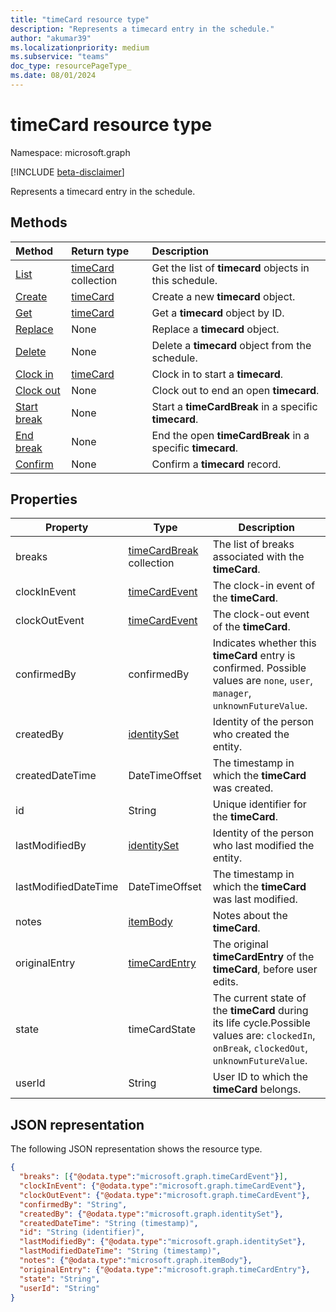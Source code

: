 ```yaml
---
title: "timeCard resource type"
description: "Represents a timecard entry in the schedule."
author: "akumar39"
ms.localizationpriority: medium
ms.subservice: "teams"
doc_type: resourcePageType_
ms.date: 08/01/2024
---
```


# timeCard resource type

Namespace: microsoft.graph

[!INCLUDE [beta-disclaimer](../../includes/beta-disclaimer.md)]

Represents a timecard entry in the schedule.

## Methods

| Method       | Return type  |Description|
|:---------------|:--------|:----------|
|[List](../api/timecard-list.md) | [timeCard](timecard.md) collection | Get the list of **timecard** objects in this schedule.|
|[Create](../api/timecard-post.md) | [timeCard](timecard.md) | Create a new **timecard** object.|
|[Get](../api/timecard-get.md) | [timeCard](timecard.md) | Get a **timecard** object by ID.|
|[Replace](../api/timecard-replace.md) | None | Replace a **timecard** object.|
|[Delete](../api/timecard-delete.md) | None | Delete a **timecard** object from the schedule.|
|[Clock in](../api/timecard-clockin.md) | [timeCard](timecard.md) | Clock in to start a **timecard**.|
|[Clock out](../api/timecard-clockout.md) | None | Clock out to end an open **timecard**.|
|[Start break](../api/timecard-startbreak.md) | None | Start a **timeCardBreak** in a specific **timecard**.|
|[End break](../api/timecard-endbreak.md) | None | End the open **timeCardBreak** in a specific **timecard**.|
|[Confirm](../api/timecard-confirm.md) | None | Confirm a **timecard** record.|

## Properties
|Property               |Type           |Description                                                                |
|-----------------------|---------------|---------------------------------------------------------------------------|
| breaks 	|[timeCardBreak](timecardbreak.md) collection  |The list of breaks associated with the **timeCard**.|
| clockInEvent       |[timeCardEvent](../resources/timecardevent.md)    | The clock-in event of the **timeCard**. |
| clockOutEvent			        |[timeCardEvent](../resources/timecardevent.md)  |The clock-out event of the **timeCard**. |
| confirmedBy |confirmedBy    | Indicates whether this **timeCard** entry is confirmed. Possible values are `none`, `user`, `manager`, `unknownFutureValue`.|
|createdBy|[identitySet](identityset.md)| Identity of the person who created the entity. |
|createdDateTime|DateTimeOffset| The timestamp in which the **timeCard** was created. |
| id			        |String  |Unique identifier for the **timeCard**.|
|lastModifiedBy| [identitySet](identityset.md)| Identity of the person who last modified the entity.|
|lastModifiedDateTime|DateTimeOffset| The timestamp in which the **timeCard** was last modified.|
| notes			        | [itemBody](itembody.md)  |Notes about the **timeCard**. |
| originalEntry| [timeCardEntry](../resources/timecardentry.md) | The original **timeCardEntry** of the **timeCard**, before user edits. |
| state 		        |timeCardState  | The current state of the **timeCard** during its life cycle.Possible values are: `clockedIn`, `onBreak`, `clockedOut`, `unknownFutureValue`.|
| userId			        |String |User ID to which  the **timeCard** belongs. |

## JSON representation

The following JSON representation shows the resource type.

<!-- {
  "blockType": "resource",
  "keyProperty": "id",
  "@odata.type": "microsoft.graph.timeCard",
   "baseType":"microsoft.graph.changeTrackedEntity"
}-->

```json
{
  "breaks": [{"@odata.type":"microsoft.graph.timeCardEvent"}],
  "clockInEvent": {"@odata.type":"microsoft.graph.timeCardEvent"},
  "clockOutEvent": {"@odata.type":"microsoft.graph.timeCardEvent"},
  "confirmedBy": "String",
  "createdBy": {"@odata.type":"microsoft.graph.identitySet"},
  "createdDateTime": "String (timestamp)",
  "id": "String (identifier)",
  "lastModifiedBy": {"@odata.type":"microsoft.graph.identitySet"},
  "lastModifiedDateTime": "String (timestamp)",
  "notes": {"@odata.type":"microsoft.graph.itemBody"},
  "originalEntry": {"@odata.type":"microsoft.graph.timeCardEntry"},
  "state": "String",
  "userId": "String"
}
```

<!-- uuid: 8fcb5dbc-d5aa-4681-8e31-b001d5168d79
2015-10-25 14:57:30 UTC -->
<!--
{
  "type": "#page.annotation",
  "description": "timeCard resource",
  "keywords": "",
  "section": "documentation",
  "tocPath": "",
  "suppressions": []
}
-->
